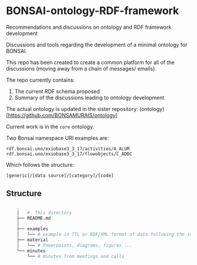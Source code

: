 # BONSAI-ontology-RDF-framework
Recommendations and discussions on ontology and RDF framework development


Discussions and tools regarding the development of a minimal ontology for BONSAI.

This repo has been created to create a common platform for all of the discussions (moving away from a chain of messages/ emails).

The repo currently contains:

1. The current RDF schema proposed
2. Summary of the discussions leading to ontology development


The actual ontology is updated in the sister repository: (ontology)[https://github.com/BONSAMURAIS/ontology]

Current work is in the `core` ontology.

Two Bonsai namespace URI examples are:

```
rdf.bonsai.uno/exiobase3_3_17/activities/A_ALUM
rdf.bonsai.uno/exiobase3_3_17/flowobjects/C_ADDC
```

Which follows the structure:

```[generic]/[data source]/[category]/[code]```

## Structure

```bash
    .
    │   #  This directory
    ├── README.md
    │
    ├── examples
    │   └── # example in TTL or RDF/XML format of data following the schema
    ├── material
    │   └── # Powerpoints, diagrams, figures ...
    └── minutes
        └── # minutes from meetings and calls
```
